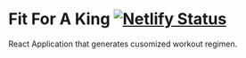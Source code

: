 #  Fit For A King [![Netlify Status](https://api.netlify.com/api/v1/badges/77bd708f-30f9-4d0c-a5f0-e5a6f1577cf7/deploy-status)](https://app.netlify.com/sites/fit4aking/deploys)
 React Application that generates cusomized workout regimen. 
